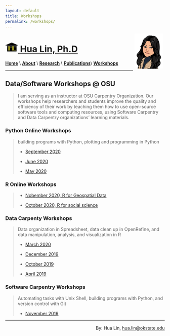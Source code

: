 ```yaml
---
layout: default
title: Workshops
permalink: /workshops/
---
```


<a href="http://drhualin.github.io"><img style="float: right; width: 90px; margin: 0px 5px 20px" src="/images/Me_regards1.png">
<h1> <img style="float: center; width: 40px; margin: 0px 0px 0px" src="/images/logo-goldB.jpg">  Hua Lin, Ph.D </h1>

  
[**Home**](/)  \ [**About**](/about) \ [**Research**](/research) \ [**Publications**](/publications.md)\ [**Workshops**](/workshops) 

***********

## Data/Software Workshops @ OSU

> I am serving as an instructor at OSU Carpentry Organization. Our workshops help researchers and students improve the quality and efficiency of their work by teaching them how to use open-source software tools and computing resources, using Software Carpentry and Data Carpentry organizations’ learning materials. 

### Python Online Workshops
> building programs with Python, plotting and programming in Python
> - [September 2020](https://osu-carpentry.github.io/2020-09-28-okstate) 
> 
> - [June 2020](https://osu-carpentry.github.io/2020-06-11-okstate/)
>
> - [May 2020](https://osu-carpentry.github.io/2020-05-11-okstate/)

### R Online Workshops
> - [Nobember 2020, R for Geospatial Data](https://osu-carpentry.github.io/2020-11-06-okstate/)
>
> - [October 2020, R for social science](https://osu-carpentry.github.io/2020-10-26-okstate)

### Data Carpenty Workshops
> Data organization in Spreadsheet, data clean up in OpenRefine, and data manipulation, analysis, and visualization in R
>
> - [March 2020](https://osu-carpentry.github.io/2020-03-16-okstate/)
>
> - [December 2019](https://osu-carpentry.github.io/2019-12-16-okstate/)
>
> - [October 2019](https://osu-carpentry.github.io/2019-10-24-okstate/)
>
> - [April 2019](https://osu-carpentry.github.io/2019-04-18-okstate/)
>
### Software Carpentry Workshops
> Automating tasks with Unix Shell, building programs with Python, and version control with Git
>
> - [November 2019](https://osu-carpentry.github.io/2019-11-01-okstate/)


***********************
<h8><div style="text-align: right">By: Hua Lin, hua.lin@okstate.edu</div></h8>
